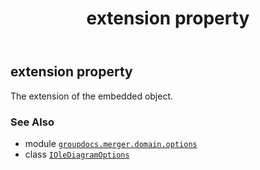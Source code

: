 ﻿---
title: extension property
second_title: GroupDocs.Merger for Python via .NET API References
description: 
type: docs
url: /python-net/groupdocs.merger.domain.options/iolediagramoptions/extension/
is_root: false
weight: 30
---

## extension property


The extension of the embedded object.

### See Also
* module [`groupdocs.merger.domain.options`](../../)
* class [`IOleDiagramOptions`](/merger/python-net/groupdocs.merger.domain.options/iolediagramoptions)
